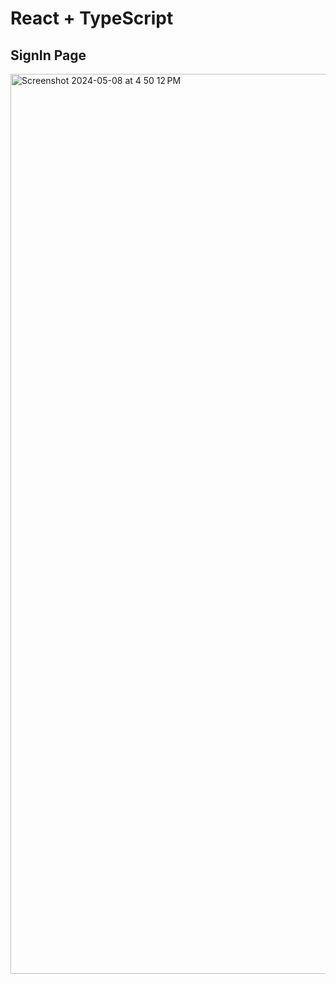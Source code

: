 # React + TypeScript

## SignIn Page

<img width="1440" alt="Screenshot 2024-05-08 at 4 50 12 PM" src="https://github.com/ducheharsh/todo_app/assets/79721045/7019ea16-5065-42b5-9199-4733117739e3">
